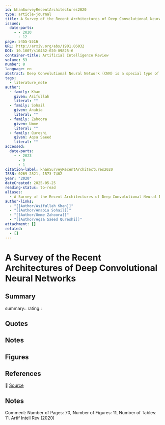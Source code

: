 ```yaml
---
id: khanSurveyRecentArchitectures2020
type: article-journal
title: A Survey of the Recent Architectures of Deep Convolutional Neural Networks
issued:
  date-parts:
    - - 2020
      - 12
page: 5455-5516
URL: http://arxiv.org/abs/1901.06032
DOI: 10.1007/s10462-020-09825-6
container-title: Artificial Intelligence Review
volume: 53
number: 8
language: en
abstract: Deep Convolutional Neural Network (CNN) is a special type of Neural Networks, which has shown exemplary performance on several competitions related to Computer Vision and Image Processing. Some of the exciting application areas of CNN include Image Classification and Segmentation, Object Detection, Video Processing, Natural Language Processing, and Speech Recognition. The powerful learning ability of deep CNN is primarily due to the use of multiple feature extraction stages that can automatically learn representations from the data. The availability of a large amount of data and improvement in the hardware technology has accelerated the research in CNNs, and recently interesting deep CNN architectures have been reported. Several inspiring ideas to bring advancements in CNNs have been explored, such as the use of different activation and loss functions, parameter optimization, regularization, and architectural innovations. However, the significant improvement in the representational capacity of the deep CNN is achieved through architectural innovations. Notably, the ideas of exploiting spatial and channel information, depth and width of architecture, and multi-path information processing have gained substantial attention. Similarly, the idea of using a block of layers as a structural unit is also gaining popularity. This survey thus focuses on the intrinsic taxonomy present in the recently reported deep CNN architectures and, consequently, classifies the recent innovations in CNN architectures into seven different categories. These seven categories are based on spatial exploitation, depth, multi-path, width, feature-map exploitation, channel boosting, and attention. Additionally, the elementary understanding of CNN components, current challenges, and applications of CNN are also provided.
tags:
  - literature_note
author:
  - family: Khan
    given: Asifullah
    literal: ""
  - family: Sohail
    given: Anabia
    literal: ""
  - family: Zahoora
    given: Umme
    literal: ""
  - family: Qureshi
    given: Aqsa Saeed
    literal: ""
accessed:
  date-parts:
    - - 2023
      - 9
      - 1
citation-label: khanSurveyRecentArchitectures2020
ISSN: 0269-2821, 1573-7462
year: "2020"
dateCreated: 2025-05-25
reading-status: to-read
aliases:
  - A Survey of the Recent Architectures of Deep Convolutional Neural Networks
author-links:
  - "[[Author/Asifullah Khan]]"
  - "[[Author/Anabia Sohail]]"
  - "[[Author/Umme Zahoora]]"
  - "[[Author/Aqsa Saeed Qureshi]]"
attachment: []
related:
  - []
---
```


# A Survey of the Recent Architectures of Deep Convolutional Neural Networks

## Summary
summary::
rating::

## Quotes

## Notes

## Figures

## References

🔗 [Source](http://arxiv.org/abs/1901.06032)

## Notes

Comment: Number of Pages: 70, Number of Figures: 11, Number of Tables: 11. Artif Intell Rev (2020)

